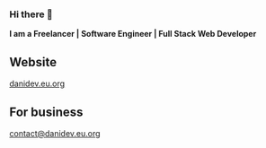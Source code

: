 ### Hi there 👋

**I am a Freelancer | Software Engineer | Full Stack Web Developer**

## Website
<a href="https://danidev.eu.org">danidev.eu.org</a>

## For business
<a href="mailto:contact@danidev.eu.org">contact@danidev.eu.org</a>
